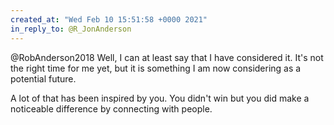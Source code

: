 ```yaml
---
created_at: "Wed Feb 10 15:51:58 +0000 2021"
in_reply_to: @R_JonAnderson
---
```


@RobAnderson2018 Well, I can at least say that I have considered it. It's not the right time for me yet, but it is something I am now considering as a potential future. 

A lot of that has been inspired by you. You didn't win but you did make a noticeable difference by connecting with people.